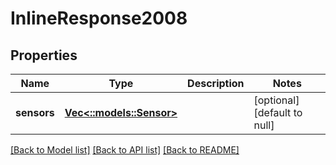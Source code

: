 # InlineResponse2008

## Properties
Name | Type | Description | Notes
------------ | ------------- | ------------- | -------------
**sensors** | [**Vec<::models::Sensor>**](Sensor.md) |  | [optional] [default to null]

[[Back to Model list]](../README.md#documentation-for-models) [[Back to API list]](../README.md#documentation-for-api-endpoints) [[Back to README]](../README.md)


